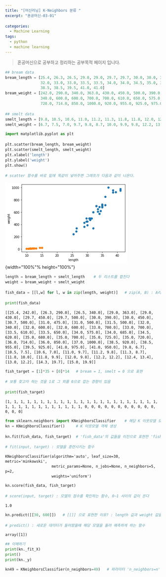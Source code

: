 ```yaml
---
title: "[머신러닝] K-Neighbors 분류 "
excerpt: "혼공머신-03-01"

categories:
  - Machine Learning
tags:
  - python
  - machine learning
---
```


> 혼공머신으로 공부하고 정리하는 공부목적 페이지 입니다.


```python
## bream data
bream_length = [25.4, 26.3, 26.5, 29.0, 29.0, 29.7, 29.7, 30.0, 30.0, 30.7, 31.0, 31.0, 31.5, 32.0, 32.0, 
                32.0, 33.0, 33.0, 33.5, 33.5, 34.0, 34.0, 34.5, 35.0, 35.0, 35.0, 35.0, 36.0, 36.0, 37.0, 
                38.5, 38.5, 39.5, 41.0, 41.0]
bream_weight = [242.0, 290.0, 340.0, 363.0, 430.0, 450.0, 500.0, 390.0, 450.0, 500.0, 475.0, 500.0, 500.0, 
                340.0, 600.0, 600.0, 700.0, 700.0, 610.0, 650.0, 575.0, 685.0, 620.0, 680.0, 700.0, 725.0, 
                720.0, 714.0, 850.0, 1000.0, 920.0, 955.0, 925.0, 975.0, 950.0]

## smelt data
smelt_length = [9.8, 10.5, 10.6, 11.0, 11.2, 11.3, 11.8, 11.8, 12.0, 12.2, 12.4, 13.0, 14.3, 15.0]
smelt_weight = [6.7, 7.5, 7.0, 9.7, 9.8, 8.7, 10.0, 9.9, 9.8, 12.2, 13.4, 12.2, 19.7, 19.9]
```


```python
import matplotlib.pyplot as plt

plt.scatter(bream_length, bream_weight)
plt.scatter(smelt_length, smelt_weight)
plt.xlabel('length')
plt.ylabel('weight')
plt.show()

# scatter 함수를 바로 밑에 똑같이 넣어주면 그래프가 다음과 같이 나온다.
```


    
![png](/images/ml_3_1_1.png){width="100%"% height="100%"}
    



```python
length = bream_length + smelt_length    # 두 리스트를 합친다
weight = bream_weight + smelt_weight 

fish_data = [[l,w] for l, w in zip(length, weight)]   # zip(A, B) : A리스트와 B리스트에서 하나씩 뽑음

print(fish_data)
```

    [[25.4, 242.0], [26.3, 290.0], [26.5, 340.0], [29.0, 363.0], [29.0, 430.0], [29.7, 450.0], [29.7, 500.0], [30.0, 390.0], [30.0, 450.0], [30.7, 500.0], [31.0, 475.0], [31.0, 500.0], [31.5, 500.0], [32.0, 340.0], [32.0, 600.0], [32.0, 600.0], [33.0, 700.0], [33.0, 700.0], [33.5, 610.0], [33.5, 650.0], [34.0, 575.0], [34.0, 685.0], [34.5, 620.0], [35.0, 680.0], [35.0, 700.0], [35.0, 725.0], [35.0, 720.0], [36.0, 714.0], [36.0, 850.0], [37.0, 1000.0], [38.5, 920.0], [38.5, 955.0], [39.5, 925.0], [41.0, 975.0], [41.0, 950.0], [9.8, 6.7], [10.5, 7.5], [10.6, 7.0], [11.0, 9.7], [11.2, 9.8], [11.3, 8.7], [11.8, 10.0], [11.8, 9.9], [12.0, 9.8], [12.2, 12.2], [12.4, 13.4], [13.0, 12.2], [14.3, 19.7], [15.0, 19.9]]



```python
fish_target = [1]*35 + [0]*14   # bream = 1, smelt = 0 으로 표현

# 보통 찾고자 하는 것을 1로 그 외를 0으로 잡는 경향이 있음

print(fish_target)
```

    [1, 1, 1, 1, 1, 1, 1, 1, 1, 1, 1, 1, 1, 1, 1, 1, 1, 1, 1, 1, 1, 1, 1, 1, 1, 1, 1, 1, 1, 1, 1, 1, 1, 1, 1, 0, 0, 0, 0, 0, 0, 0, 0, 0, 0, 0, 0, 0, 0]



```python
from sklearn.neighbors import KNeighborsClassifier    # 해당 K 이웃모델 모듈 호출
kn = KNeighborsClassifier()     # K 이웃모델 객체 생성

kn.fit(fish_data, fish_target)  # 'fish_data'의 값들을 이진으로 표현한 'fish_target'에 대입시키기

# fit(input, target) : 모델을 훈련시키는 함수
```




    KNeighborsClassifier(algorithm='auto', leaf_size=30, metric='minkowski',
                         metric_params=None, n_jobs=None, n_neighbors=5, p=2,
                         weights='uniform')




```python
kn.score(fish_data, fish_target)

# score(input, target) : 모델의 점수를 확인하는 함수, 0~1 사이의 값이 온다
```




    1.0




```python
kn.predict([[30, 600]])   # [[]] 으로 표현한 이유? : length 값과 weight 값을 리스트in리스트로 표현해서

# predict() : 새로운 데이터가 들어왔을때 해당 모델을 돌려 예측하게 하는 함수
```




    array([1])




```python
## 이해하기
print(kn._fit_X)
print()
print(kn._y)
```


```python
kn49 = KNeighborsClassifier(n_neighbors=49)   # 파라미터 'n_neighbors=n' : 
```
